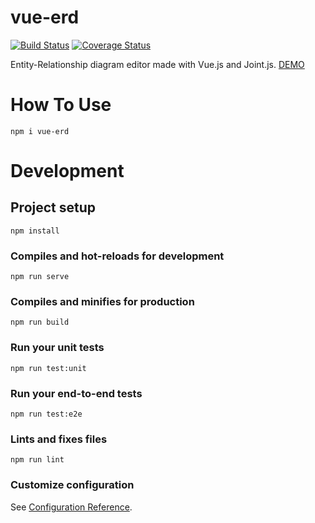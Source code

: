 # vue-erd

[![Build Status](https://travis-ci.org/rafaelpaixao/vue-erd.svg?branch=master)](https://travis-ci.org/rafaelpaixao/vue-erd)
[![Coverage Status](https://coveralls.io/repos/github/rafaelpaixao/vue-erd/badge.svg?branch=master)](https://coveralls.io/github/rafaelpaixao/vue-erd?branch=master)

Entity-Relationship diagram editor made with Vue.js and Joint.js. [DEMO](https://vue-erd.netlify.app/)

# How To Use
```
npm i vue-erd
```

# Development
## Project setup
```
npm install
```

### Compiles and hot-reloads for development
```
npm run serve
```

### Compiles and minifies for production
```
npm run build
```

### Run your unit tests
```
npm run test:unit
```

### Run your end-to-end tests
```
npm run test:e2e
```

### Lints and fixes files
```
npm run lint
```

### Customize configuration
See [Configuration Reference](https://cli.vuejs.org/config/).
